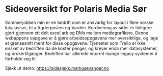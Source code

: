 # Sideoversikt for Polaris Media Sør
Sommerjobben min er en bedrift som er ansvarlig for layout i flere norske lokalaviser, bl.a Agderposten og Varden. Kordinering av sider er tidligere gjort gjennom ett delt excel ark og DMs mellom mediegrafikere. Denne webappens oppgave er å gjøre arbeidsoppgavene mer oversiktlige, og lage et grensesnitt ment for disse oppgavene. Tjenester som Trello er ikke ønsket av bedriften da de koster penger, og krever enda mer datasystemer, og brukertilganger. Bedriften har allerede enormt mange legacy systemer å forholde seg til. 

Sjekk ut demo: https://sidesjekk.markusevanger.no
